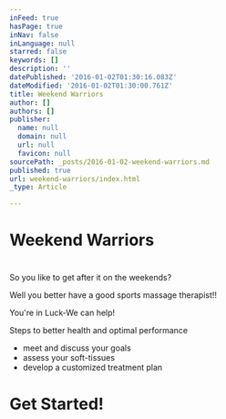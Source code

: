 ```yaml
---
inFeed: true
hasPage: true
inNav: false
inLanguage: null
starred: false
keywords: []
description: ''
datePublished: '2016-01-02T01:30:16.083Z'
dateModified: '2016-01-02T01:30:00.761Z'
title: Weekend Warriors
author: []
authors: []
publisher:
  name: null
  domain: null
  url: null
  favicon: null
sourcePath: _posts/2016-01-02-weekend-warriors.md
published: true
url: weekend-warriors/index.html
_type: Article

---
```

# Weekend Warriors

# 

So you like to get after it on the weekends?

Well you better have a good sports massage therapist!!

You're in Luck-We can help!

Steps to better health and optimal performance

* meet and discuss your goals
* assess your soft-tissues
* develop a customized treatment plan

# Get Started!